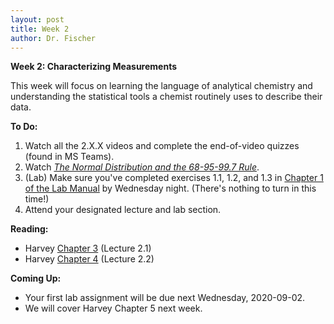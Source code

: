 ```yaml
---
layout: post
title: Week 2
author: Dr. Fischer
---
```


**Week 2: Characterizing Measurements**

This week will focus on learning the language of analytical chemistry and understanding the statistical tools a chemist routinely uses to describe their data.

**To Do:**

1. Watch all the 2.X.X videos and complete the end-of-video quizzes (found in MS Teams).
1. Watch [*The Normal Distribution and the 68-95-99.7 Rule*](https://youtu.be/mtbJbDwqWLE).
1. (Lab) Make sure you've completed exercises 1.1, 1.2, and 1.3 in [Chapter 1 of the Lab Manual]({{site.url}}/devel/chem370/lab-manual/getting-started-in-r.html) by Wednesday night.  (There's nothing to turn in this time!)
1. Attend your designated lecture and lab section.

**Reading:**

- Harvey [Chapter 3](https://chem.libretexts.org/Bookshelves/Analytical_Chemistry/Book%3A_Analytical_Chemistry_2.1_(Harvey)/03%3A__The_Vocabulary_of_Analytical_Chemistry) (Lecture 2.1)
- Harvey [Chapter 4](https://chem.libretexts.org/Bookshelves/Analytical_Chemistry/Book%3A_Analytical_Chemistry_2.1_(Harvey)/04%3A_Evaluating_Analytical_Data) (Lecture 2.2)

**Coming Up:**

- Your first lab assignment will be due next Wednesday, 2020-09-02.
- We will cover Harvey Chapter 5 next week.
